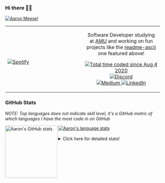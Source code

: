 ### Hi there 👋🏻
[![Aaron Meese!](https://user-images.githubusercontent.com/17814535/88975338-a2aabf00-d27f-11ea-963f-8a19608716b4.png)](https://github.com/ajmeese7/readme-ascii "README ASCII")

<!-- Modified from project here: https://github.com/novatorem/novatorem -->
<table width="100%"> 
  <tr>
  <td width="50%">
      
&nbsp; <br> [![Spotify](https://ajmeese7.vercel.app/api/spotify)](https://open.spotify.com/user/ajmeese)

  </td>
  <td width="50%">
    <p align="center">
    Software Developer studying at <a href="https://www.amu.apus.edu/">AMU</a> and working on fun 
    projects like the <a href="https://github.com/ajmeese7/readme-ascii">readme-ascii</a> one featured above!
    </p>
    <p align="center">
      <a href="https://wakatime.com/@f726891d-3b02-46cd-9b60-e8c59f9e2b14">
        <img src="https://wakatime.com/badge/user/f726891d-3b02-46cd-9b60-e8c59f9e2b14.svg" alt="Total time coded since Aug 4 2020" />
      </a>
      <a href="http://link.aaronmeese.com/discord">
        <img src="https://img.shields.io/badge/discord-ajmeese7%234835-369?style=flat-square&logo=discord&logoColor=white&color=purple" alt="Discord" title="Discord">
      </a>
      <br />
      <a href="https://link.aaronmeese.com/medium">
        <img src="https://img.shields.io/badge/medium-ajmeese7-1DB954?style=flat-square&logo=medium&logoColor=white" alt="Medium" title="Medium">
      </a>
      <a href="https://link.aaronmeese.com/linkedin">
        <img src="https://img.shields.io/badge/linkedIn-aaronmeese-1DB954?style=flat-square&logo=linkedin&logoColor=white&color=blue" alt="LinkedIn" title="LinkedIn">
      </a>
    </p>
  </td>

</table>

[//]: <> (The `&nbsp;` is to have Aphelion take up more space)

### GitHub Stats ###
*NOTE: Top languages does not indicate skill level, it's a GitHub metric of which languages I have the most code in on GitHub*

<a href="https://profile-summary-for-github.com/user/ajmeese7">
  <img align="left" height="170px" src="https://github-readme-stats.vercel.app/api?username=ajmeese7&show_icons=true&line_height=27&count_private=true&include_all_commits=true" alt="Aaron's GitHub stats"/>
  <img src="https://github-readme-stats.vercel.app/api/top-langs/?username=ajmeese7&hide_langs_below=5&layout=compact" alt="Aaron's language stats"/>
</a>

<br />
<br />
<details>
<summary>Click here for detailed stats!</summary>

### :zap: Recent Activity
<!--START_SECTION:activity-->
1. 🗣 Commented on [#1641](https://github.com/Automattic/node-canvas/issues/1641) in [Automattic/node-canvas](https://github.com/Automattic/node-canvas)
2. 💪 Opened PR [#29](https://github.com/imabp/WebTerminal/pull/29) in [imabp/WebTerminal](https://github.com/imabp/WebTerminal)
3. ❗️ Opened issue [#274](https://github.com/1j01/jspaint/issues/274) in [1j01/jspaint](https://github.com/1j01/jspaint)
4. ❗️ Opened issue [#5](https://github.com/rogeriopvl/8bit/issues/5) in [rogeriopvl/8bit](https://github.com/rogeriopvl/8bit)
5. ❌ Closed PR [#2](https://github.com/bonfire-networks/bonfire_data_access_control/pull/2) in [bonfire-networks/bonfire_data_access_control](https://github.com/bonfire-networks/bonfire_data_access_control)
<!--END_SECTION:activity-->

### 🧐 Waka Stats
<!--START_SECTION:waka-->
![Code Time](http://img.shields.io/badge/Code%20Time-636%20hrs%204%20mins-blue)

**🐱 My GitHub Data** 

> 🏆 73 Contributions in the Year 2022
 > 
> 📦 330.5 kB Used in GitHub's Storage 
 > 
> 🚫 Not Opted to Hire
 > 
> 📜 78 Public Repositories 
 > 
> 🔑 21 Private Repositories  
 > 
**I'm an Early 🐤** 

```text
🌞 Morning    229 commits    ███████░░░░░░░░░░░░░░░░░░   30.17% 
🌆 Daytime    284 commits    █████████░░░░░░░░░░░░░░░░   37.42% 
🌃 Evening    231 commits    ███████░░░░░░░░░░░░░░░░░░   30.43% 
🌙 Night      15 commits     ░░░░░░░░░░░░░░░░░░░░░░░░░   1.98%

```
📅 **I'm Most Productive on Sunday** 

```text
Monday       76 commits     ██░░░░░░░░░░░░░░░░░░░░░░░   10.01% 
Tuesday      117 commits    ███░░░░░░░░░░░░░░░░░░░░░░   15.42% 
Wednesday    99 commits     ███░░░░░░░░░░░░░░░░░░░░░░   13.04% 
Thursday     92 commits     ███░░░░░░░░░░░░░░░░░░░░░░   12.12% 
Friday       94 commits     ███░░░░░░░░░░░░░░░░░░░░░░   12.38% 
Saturday     133 commits    ████░░░░░░░░░░░░░░░░░░░░░   17.52% 
Sunday       148 commits    █████░░░░░░░░░░░░░░░░░░░░   19.5%

```


📊 **This Week I Spent My Time On** 

```text
⌚︎ Time Zone: America/New_York

💬 Programming Languages: 
JavaScript               9 hrs 6 mins        ███████████░░░░░░░░░░░░░░   46.38% 
Markdown                 2 hrs 36 mins       ███░░░░░░░░░░░░░░░░░░░░░░   13.28% 
JSON                     2 hrs 31 mins       ███░░░░░░░░░░░░░░░░░░░░░░   12.9% 
PHP                      1 hr 30 mins        ██░░░░░░░░░░░░░░░░░░░░░░░   7.73% 
Docker                   1 hr 11 mins        █░░░░░░░░░░░░░░░░░░░░░░░░   6.03%

🐱‍💻 Projects: 
karameese.com            10 hrs 13 mins      █████████████░░░░░░░░░░░░   52.13% 
aaronmeese.com           7 hrs 29 mins       █████████░░░░░░░░░░░░░░░░   38.19% 
vault                    1 hr 17 mins        █░░░░░░░░░░░░░░░░░░░░░░░░   6.62% 
workspace                24 mins             ░░░░░░░░░░░░░░░░░░░░░░░░░   2.07% 
raspberrypi              10 mins             ░░░░░░░░░░░░░░░░░░░░░░░░░   0.89%

```

**I Mostly Code in JavaScript** 

```text
JavaScript               31 repos            █████████████░░░░░░░░░░░░   51.67% 
HTML                     8 repos             ███░░░░░░░░░░░░░░░░░░░░░░   13.33% 
Java                     4 repos             █░░░░░░░░░░░░░░░░░░░░░░░░   6.67% 
CSS                      3 repos             █░░░░░░░░░░░░░░░░░░░░░░░░   5.0% 
Python                   3 repos             █░░░░░░░░░░░░░░░░░░░░░░░░   5.0%

```



 Last Updated on 16/01/2022
<!--END_SECTION:waka-->
</details>
